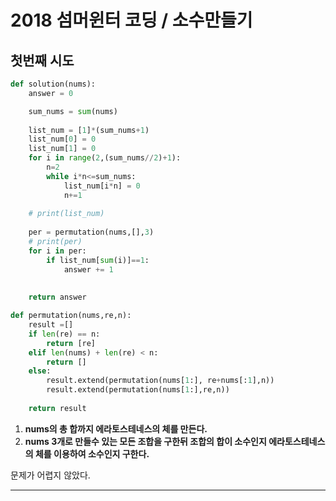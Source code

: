 # 2018 섬머윈터 코딩 / 소수만들기

## 첫번째 시도

```python
def solution(nums):
    answer = 0

    sum_nums = sum(nums)
    
    list_num = [1]*(sum_nums+1)
    list_num[0] = 0
    list_num[1] = 0
    for i in range(2,(sum_nums//2)+1):
        n=2
        while i*n<=sum_nums:
            list_num[i*n] = 0
            n+=1
            
    # print(list_num)
    
    per = permutation(nums,[],3)
    # print(per)
    for i in per:
        if list_num[sum(i)]==1:
            answer += 1
    
    
    return answer

def permutation(nums,re,n):
    result =[]
    if len(re) == n:
        return [re]
    elif len(nums) + len(re) < n:
        return []
    else:
        result.extend(permutation(nums[1:], re+nums[:1],n))
        result.extend(permutation(nums[1:],re,n))
    
    return result
```

1. __nums의 총 합까지 에라토스테네스의 체를 만든다.__
2. __nums 3개로 만들수 있는 모든 조합을 구한뒤 조합의 합이 소수인지 에라토스테네스의 체를 이용하여 소수인지 구한다.__



문제가 어렵지 않았다.



---

